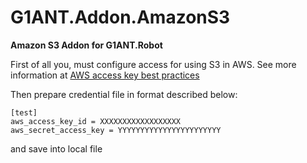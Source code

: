 # G1ANT.Addon.AmazonS3
 
**Amazon S3 Addon for G1ANT.Robot** 

First of all you, must configure access for using S3 in AWS.
See more information at [AWS access key best practices](https://docs.aws.amazon.com/general/latest/gr/aws-access-keys-best-practices.html)

Then prepare credential file in format described below:

```
[test]
aws_access_key_id = XXXXXXXXXXXXXXXXXX
aws_secret_access_key = YYYYYYYYYYYYYYYYYYYYYYY
```
and save into local file
